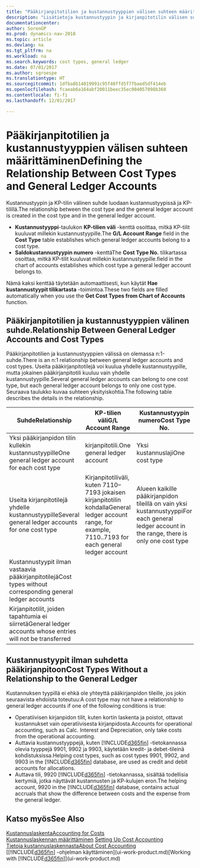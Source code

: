 ```yaml
---
title: "Pääkirjanpitotilien ja kustannustyyppien välisen suhteen määrittäminen"
description: "Lisätietoja kustannustyypin ja kirjanpitotilin välisen suhteen määrittämisestä."
documentationcenter: 
author: SorenGP
ms.prod: dynamics-nav-2018
ms.topic: article
ms.devlang: na
ms.tgt_pltfrm: na
ms.workload: na
ms.search.keywords: cost types, general ledger
ms.date: 07/01/2017
ms.author: sgroespe
ms.translationtype: HT
ms.sourcegitcommit: 1dfba8b14019991c95f40ffd5f7fbaed5df414eb
ms.openlocfilehash: fcaeab6a164abf20011beec35ec004057098b360
ms.contentlocale: fi-fi
ms.lasthandoff: 12/01/2017

---
```

# <a name="defining-the-relationship-between-cost-types-and-general-ledger-accounts"></a><span data-ttu-id="78167-103">Pääkirjanpitotilien ja kustannustyyppien välisen suhteen määrittäminen</span><span class="sxs-lookup"><span data-stu-id="78167-103">Defining the Relationship Between Cost Types and General Ledger Accounts</span></span>
<span data-ttu-id="78167-104">Kustannustyypin ja KP-tilin välinen suhde luodaan kustannustyypissä ja KP-tilillä.</span><span class="sxs-lookup"><span data-stu-id="78167-104">The relationship between the cost type and the general ledger account is created in the cost type and in the general ledger account.</span></span>  

* <span data-ttu-id="78167-105">**Kustannustyyppi**-taulukon **KP-tilien väli** -kenttä osoittaa, mitkä KP-tilit kuuluvat millekin kustannustyypille.</span><span class="sxs-lookup"><span data-stu-id="78167-105">The **G/L Account Range** field in the **Cost Type** table establishes which general ledger accounts belong to a cost type.</span></span>  
* <span data-ttu-id="78167-106">**Saldokustannustyypin numero** -kenttä</span><span class="sxs-lookup"><span data-stu-id="78167-106">The **Cost Type No.**</span></span> <span data-ttu-id="78167-107">tilikartassa osoittaa, mitkä KP-tilit kuuluvat millekin kustannustyypille.</span><span class="sxs-lookup"><span data-stu-id="78167-107">field in the chart of accounts establishes which cost type a general ledger account belongs to.</span></span>  

<span data-ttu-id="78167-108">Nämä kaksi kenttää täytetään automaattisesti, kun käytät **Hae kustannustyypit tilikartasta** -toimintoa.</span><span class="sxs-lookup"><span data-stu-id="78167-108">These two fields are filled automatically when you use the **Get Cost Types from Chart of Accounts** function.</span></span>  

## <a name="relationship-between-general-ledger-accounts-and-cost-types"></a><span data-ttu-id="78167-109">Pääkirjanpitotilien ja kustannustyyppien välinen suhde.</span><span class="sxs-lookup"><span data-stu-id="78167-109">Relationship Between General Ledger Accounts and Cost Types</span></span>  
<span data-ttu-id="78167-110">Pääkirjanpitotilien ja kustannustyyppien välissä on olemassa n:1-suhde.</span><span class="sxs-lookup"><span data-stu-id="78167-110">There is an n:1 relationship between general ledger accounts and cost types.</span></span> <span data-ttu-id="78167-111">Useita pääkirjanpitotilejä voi kuulua yhdelle kustannustyypille, mutta jokainen pääkirjanpitotili kuuluu vain yhdelle kustannustyypille.</span><span class="sxs-lookup"><span data-stu-id="78167-111">Several general ledger accounts can belong to one cost type, but each general ledger account belongs to only one cost type.</span></span> <span data-ttu-id="78167-112">Seuraava taulukko kuvaa suhteen yksityiskohtia.</span><span class="sxs-lookup"><span data-stu-id="78167-112">The following table describes the details in the relationship.</span></span>  

|<span data-ttu-id="78167-113">Suhde</span><span class="sxs-lookup"><span data-stu-id="78167-113">Relationship</span></span>|<span data-ttu-id="78167-114">**KP-tilien väli**</span><span class="sxs-lookup"><span data-stu-id="78167-114">**G/L Account Range**</span></span>|<span data-ttu-id="78167-115">**Kustannustyypin numero**</span><span class="sxs-lookup"><span data-stu-id="78167-115">**Cost Type No.**</span></span>|  
|------------------|------------------------------------------------|-------------------------------------------|  
|<span data-ttu-id="78167-116">Yksi pääkirjanpidon tilin kullekin kustannustyypille</span><span class="sxs-lookup"><span data-stu-id="78167-116">One general ledger account for each cost type</span></span>|<span data-ttu-id="78167-117">kirjanpitotili.</span><span class="sxs-lookup"><span data-stu-id="78167-117">One general ledger account</span></span>|<span data-ttu-id="78167-118">Yksi kustannuslaji</span><span class="sxs-lookup"><span data-stu-id="78167-118">One cost type</span></span>|  
|<span data-ttu-id="78167-119">Useita kirjanpitotilejä yhdelle kustannustyypille</span><span class="sxs-lookup"><span data-stu-id="78167-119">Several general ledger accounts for one cost type</span></span>|<span data-ttu-id="78167-120">Kirjanpitotiliväli, kuten 7110–7193 jokaisen kirjanpitotilin kohdalla</span><span class="sxs-lookup"><span data-stu-id="78167-120">General ledger account range, for example, 7110..7193 for each general ledger account</span></span>|<span data-ttu-id="78167-121">Alueen kaikille pääkirjanpidon tileillä on vain yksi kustannustyyppi</span><span class="sxs-lookup"><span data-stu-id="78167-121">For each general ledger account in the range, there is only one cost type</span></span>|  
|<span data-ttu-id="78167-122">Kustannustyypit ilman vastaavia pääkirjanpitotilejä</span><span class="sxs-lookup"><span data-stu-id="78167-122">Cost types without corresponding general ledger accounts</span></span>|<Empty>||  
|<span data-ttu-id="78167-123">Kirjanpitotilit, joiden tapahtumia ei siirretä</span><span class="sxs-lookup"><span data-stu-id="78167-123">General ledger accounts whose entries will not be transferred</span></span>||<Empty>|  

## <a name="cost-types-without-a-relationship-to-the-general-ledger"></a><span data-ttu-id="78167-124">Kustannustyypit ilman suhdetta pääkirjanpitoon</span><span class="sxs-lookup"><span data-stu-id="78167-124">Cost Types Without a Relationship to the General Ledger</span></span>  
<span data-ttu-id="78167-125">Kustannuksen tyypillä ei ehkä ole yhteyttä pääkirjanpidon tileille, jos jokin seuraavista ehdoista toteutuu:</span><span class="sxs-lookup"><span data-stu-id="78167-125">A cost type may not have a relationship to general ledger accounts if one of the following conditions is true:</span></span>  

* <span data-ttu-id="78167-126">Operatiivisen kirjanpidon tilit, kuten kortin laskenta ja poistot, ottavat kustannukset vain operatiivisesta kirjanpidosta.</span><span class="sxs-lookup"><span data-stu-id="78167-126">Accounts for operational accounting, such as Calc. Interest and Depreciation, only take costs from the operational accounting.</span></span>  
* <span data-ttu-id="78167-127">Auttavia kustannustyyppejä, kuten [!INCLUDE[d365fin](includes/d365fin_md.md)] -tietokannassa olevia tyyppejä 9901, 9902 ja 9903, käytetään kredit- ja debet-tileinä kohdistuksissa.</span><span class="sxs-lookup"><span data-stu-id="78167-127">Helping cost types, such as cost types 9901, 9902, and 9903 in the [!INCLUDE[d365fin](includes/d365fin_md.md)] database, are used as credit and debit accounts for allocations.</span></span>  
* <span data-ttu-id="78167-128">Auttava tili, 9920 [!INCLUDE[d365fin](includes/d365fin_md.md)] -tietokannassa, sisältää todellisia kertymiä, jotka näyttävät kustannusten ja KP-kulujen eron.</span><span class="sxs-lookup"><span data-stu-id="78167-128">The helping account, 9920 in the [!INCLUDE[d365fin](includes/d365fin_md.md)] database, contains actual accruals that show the difference between costs and the expense from the general ledger.</span></span>  

## <a name="see-also"></a><span data-ttu-id="78167-129">Katso myös</span><span class="sxs-lookup"><span data-stu-id="78167-129">See Also</span></span>  
[<span data-ttu-id="78167-130">Kustannuslaskenta</span><span class="sxs-lookup"><span data-stu-id="78167-130">Accounting for Costs</span></span>](finance-manage-cost-accounting.md)  
<span data-ttu-id="78167-131">[Kustannuslaskennan määrittäminen](finance-set-up-cost-accounting.md) </span><span class="sxs-lookup"><span data-stu-id="78167-131">[Setting Up Cost Accounting](finance-set-up-cost-accounting.md) </span></span>  
[<span data-ttu-id="78167-132">Tietoja kustannuslaskennasta</span><span class="sxs-lookup"><span data-stu-id="78167-132">About Cost Accounting</span></span>](finance-about-cost-accounting.md)  
<span data-ttu-id="78167-133">[[!INCLUDE[d365fin](includes/d365fin_md.md)] -ohjelman käyttäminen](ui-work-product.md)</span><span class="sxs-lookup"><span data-stu-id="78167-133">[Working with [!INCLUDE[d365fin](includes/d365fin_md.md)]](ui-work-product.md)</span></span>

